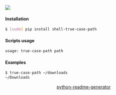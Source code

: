 <!--
https://pypi.org/project/readme-generator/
https://pypi.org/project/python-readme-generator/
-->

[![](https://img.shields.io/badge/OS-Unix-blue.svg?longCache=True)]()

#### Installation
```bash
$ [sudo] pip install shell-true-case-path
```

#### Scripts usage
```bash
usage: true-case-path path
```

#### Examples
```bash
$ true-case-path ~/downloads
~/Downloads
```

<p align="center">
    <a href="https://pypi.org/project/python-readme-generator/">python-readme-generator</a>
</p>
